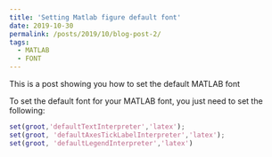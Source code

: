 ```yaml
---
title: 'Setting Matlab figure default font'
date: 2019-10-30
permalink: /posts/2019/10/blog-post-2/
tags:
  - MATLAB
  - FONT
---
```


This is a post showing you how to set the default MATLAB font

To set the default font for your MATLAB font, you just need to set the following:
 ``` matlab
 set(groot,'defaultTextInterpreter','latex');
 set(groot, 'defaultAxesTickLabelInterpreter','latex');
 set(groot, 'defaultLegendInterpreter','latex')
 ```

